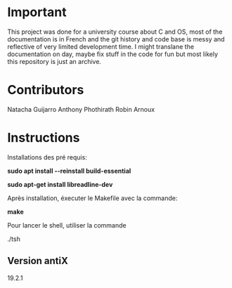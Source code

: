 # Important

This project was done for a university course about C and OS, most of the documentation is in French and the git history and code base is messy and reflective of very limited development time. I might translane the documentation on day, maybe fix stuff in the code for fun but most likely this repository is just an archive. 

# Contributors 

Natacha Guijarro 
Anthony Phothirath
Robin Arnoux

# Instructions

Installations des pré requis:

**sudo apt install --reinstall build-essential**

**sudo apt-get install libreadline-dev**

Après installation, éxecuter le Makefile avec la commande:

**make**

Pour lancer le shell, utiliser la commande

./tsh

## Version antiX

19.2.1
